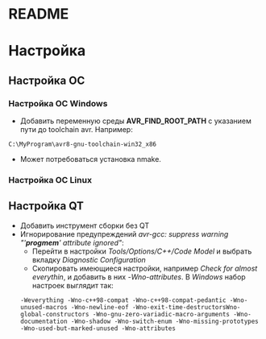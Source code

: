 README
======

# Настройка

## Настройка ОС

### Настройка ОС Windows

- Добавить переменную среды **AVR_FIND_ROOT_PATH** с указанием пути до toolchain avr. Например:
```
C:\MyProgram\avr8-gnu-toolchain-win32_x86
```
- Может потребоваться установка nmake.

### Настройка ОС Linux

## Настройка QT

- Добавить инструмент сборки без QT
- Игнорирование предупреждений *avr-gcc: suppress warning "'__progmem__' attribute ignored"*:
	- Перейти в настройки *Tools/Options/C++/Code Model* и выбрать вкладку *Diagnostic Configuration*
	- Скопировать имеющиеся настройки, например *Check for almost everythin*, и добавить в них *-Wno-attributes*. В *Windows* набор настроек выглядит так:
	```
	-Weverything -Wno-c++98-compat -Wno-c++98-compat-pedantic -Wno-unused-macros -Wno-newline-eof -Wno-exit-time-destructorsWno-global-constructors -Wno-gnu-zero-variadic-macro-arguments -Wno-documentation -Wno-shadow -Wno-switch-enum -Wno-missing-prototypes -Wno-used-but-marked-unused -Wno-attributes
	```

